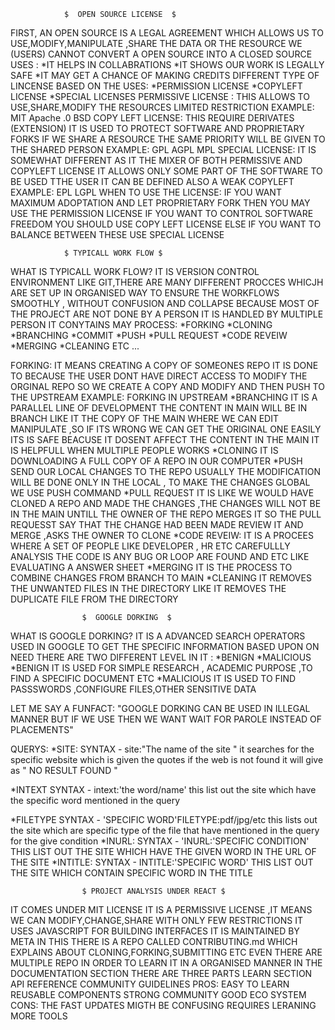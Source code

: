 				$  OPEN SOURCE LICENSE  $
FIRST, AN OPEN SOURCE IS A LEGAL AGREEMENT WHICH ALLOWS US TO USE,MODIFY,MANIPULATE ,SHARE THE DATA OR THE RESOURCE WE (USERS) CANNOT CONVERT A OPEN SOURCE INTO A CLOSED SOURCE USES : *IT HELPS IN COLLABRATIONS *IT SHOWS OUR WORK IS LEGALLY SAFE *IT MAY GET A CHANCE OF MAKING CREDITS DIFFERENT TYPE OF LINCENSE BASED ON THE USES: *PERMISSION LICENSE *COPYLEFT LICENSE *SPECIAL LICENSES PERMISSIVE LICENSE : THIS ALLOWS TO USE,SHARE,MODIFY THE RESOURCES LIMITED RESTRICTION EXAMPLE: MIT Apache .0 BSD COPY LEFT LICENSE: THIS REQUIRE DERIVATES (EXTENSION) IT IS USED TO PROTECT SOFTWARE AND PROPRIETARY FORKS IF WE SHARE A RESOURCE THE SAME PRIORITY WILL BE GIVEN TO THE SHARED PERSON EXAMPLE: GPL AGPL MPL SPECIAL LICENSE: IT IS SOMEWHAT DIFFERENT AS IT THE MIXER OF BOTH PERMISSIVE AND COPYLEFT LICENSE IT ALLOWS ONLY SOME PART OF THE SOFTWARE TO BE USED TTHE USER IT CAN BE DEFINED ALSO A WEAK COPYLEFT EXAMPLE: EPL LGPL WHEN TO USE THE LICENSE: IF YOU WANT MAXIMUM ADOPTATION AND LET PROPRIETARY FORK THEN YOU MAY USE THE PERMISSION LICENSE IF YOU WANT TO CONTROL SOFTWARE FREEDOM YOU SHOULD USE COPY LEFT LICENSE ELSE IF YOU WANT TO BALANCE BETWEEN THESE USE SPECIAL LICENSE

				$ TYPICALL WORK FLOW $
WHAT IS TYPICALL WORK FLOW? IT IS VERSION CONTROL ENVIRONMENT LIKE GIT,THERE ARE MANY DIFFERENT PROCCES WHICJH ARE SET UP IN ORGANISED WAY TO ENSURE THE WORKFLOWS SMOOTHLY , WITHOUT CONFUSION AND COLLAPSE BECAUSE MOST OF THE PROJECT ARE NOT DONE BY A PERSON IT IS HANDLED BY MULTIPLE PERSON IT CONYTAINS MAY PROCESS: *FORKING *CLONING *BRANCHING *COMMIT *PUSH *PULL REQUEST *CODE REVEIW *MERGING *CLEANING ETC ...

FORKING: IT MEANS CREATING A COPY OF SOMEONES REPO IT IS DONE TO BECAUSE THE USER DONT HAVE DIRECT ACCESS TO MODIFY THE ORGINAL REPO SO WE CREATE A COPY AND MODIFY AND THEN PUSH TO THE UPSTREAM EXAMPLE: FORKING IN UPSTREAM *BRANCHING IT IS A PARALLEL LINE OF DEVELOPMENT THE CONTENT IN MAIN WILL BE IN BRANCH LIKE IT THE COPY OF THE MAIN WHERE WE CAN EDIT MANIPULATE ,SO IF ITS WRONG WE CAN GET THE ORIGINAL ONE EASILY ITS IS SAFE BEACUSE IT DOSENT AFFECT THE CONTENT IN THE MAIN IT IS HELPFULL WHEN MULTIPLE PEOPLE WORKS *CLONING IT IS DOWNLOADING A FULL COPY OF A REPO IN OUR COMPUTER *PUSH SEND OUR LOCAL CHANGES TO THE REPO USUALLY THE MODIFICATION WILL BE DONE ONLY IN THE LOCAL , TO MAKE THE CHANGES GLOBAL WE USE PUSH COMMAND *PULL REQUEST IT IS LIKE WE WOULD HAVE CLONED A REPO AND MADE THE CHANGES ,THE CHANGES WILL NOT BE IN THE MAIN UNTILL THE OWNER OF THE REPO MERGES IT SO THE PULL REQUESST SAY THAT THE CHANGE HAD BEEN MADE REVIEW IT AND MERGE ,ASKS THE OWNER TO CLONE *CODE REVEIW: IT IS A PROCEES WHERE A SET OF PEOPLE LIKE DEVELOPER , HR ETC CAREFULLLY ANALYSIS THE CODE IS ANY BUG OR LOOP ARE FOUND AND ETC LIKE EVALUATING A ANSWER SHEET *MERGING IT IS THE PROCESS TO COMBINE CHANGES FROM BRANCH TO MAIN *CLEANING IT REMOVES THE UNWANTED FILES IN THE DIRECTORY LIKE IT REMOVES THE DUPLICATE FILE FROM THE DIRECTORY

  					$  GOOGLE DORKING  $
WHAT IS GOOGLE DORKING? IT IS A ADVANCED SEARCH OPERATORS USED IN GOOGLE TO GET THE SPECIFIC INFORMATION BASED UPON ON NEED THERE ARE TWO DIFFERENT LEVEL IN IT : *BENIGN *MALICIOUS *BENIGN IT IS USED FOR SIMPLE RESEARCH , ACADEMIC PURPOSE ,TO FIND A SPECIFIC DOCUMENT ETC *MALICIOUS IT IS USED TO FIND PASSSWORDS ,CONFIGURE FILES,OTHER SENSITIVE DATA

LET ME SAY A FUNFACT: "GOOGLE DORKING CAN BE USED IN ILLEGAL MANNER BUT IF WE USE THEN WE WANT WAIT FOR PAROLE INSTEAD OF PLACEMENTS"

QUERYS: *SITE: SYNTAX - site:"The name of the site " it searches for the specific website which is given the quotes if the web is not found it will give as " NO RESULT FOUND "

*INTEXT
	SYNTAX - intext:'the word/name'
this list out the site which have the specific word mentioned in the query

*FILETYPE
	SYNTAX - 'SPECIFIC WORD'FILETYPE:pdf/jpg/etc
	this lists out the site which are specific type of the file that have mentioned in the query for the give condition 
*INURL:
	SYNTAX - 'INURL:'SPECIFIC CONDITION'
	THIS LIST OUT THE SITE WHICH HAVE THE GIVEN WORD IN THE URL OF THE SITE 
*INTITLE:
	SYNTAX - INTITLE:'SPECIFIC WORD'
	THIS LIST OUT THE SITE WHICH CONTAIN SPECIFIC WORD IN THE TITLE



					$ PROJECT ANALYSIS UNDER REACT $
IT COMES UNDER MIT LICENSE IT IS A PERMISSIVE LICENSE ,IT MEANS WE CAN MODIFY,CHANGE,SHARE WITH ONLY FEW RESTRICTIONS IT USES JAVASCRIPT FOR BUILDING INTERFACES IT IS MAINTAINED BY META IN THIS THERE IS A REPO CALLED CONTRIBUTING.md WHICH EXPLAINS ABOUT CLONING,FORKING,SUBMITTING ETC EVEN THERE ARE MULTIPLE REPO IN ORDER TO LEARN IT IN A ORGANISED MANNER IN THE DOCUMENTATION SECTION THERE ARE THREE PARTS LEARN SECTION API REFERENCE COMMUNITY GUIDELINES PROS: EASY TO LEARN REUSABLE COMPONENTS STRONG COMMUNITY GOOD ECO SYSTEM CONS: THE FAST UPDATES MIGTH BE CONFUSING REQUIRES LERANING MORE TOOLS
